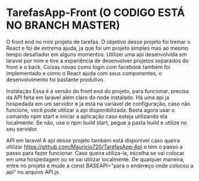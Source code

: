 # TarefasApp-Front (O CODIGO ESTÁ NO BRANCH MASTER)

O front end no mini projeto de tarefas. O objetivo desse projeto foi treinar o React e foi de extrema ajuda, ja que foi um projeto simples mas ao mesmo tempo desafiador em alguns momentos. Utilizei uma api desenvolvida em laravel por mim e tive a experiência de desenvolver projetos separados do front e o back. Coisas novas como login com facebook também foi implementado e como o React ajuda com seus componentes, o desenvolvimento foi bastante produtivo.

Instalação
  Essa é a versão do front end do projeto, para funcionar, precisa da API feita em laravel além claro do node instalado. Há uma api ja hospedada em um servidor e ja está na  variavel de configuração, caso não funcione, você pode utilizar a api disponibilizada.
Basta agora usar o comando npm start e iniciar a aplicação caso esteja utilizando ela localmente. Se não, use o npm build start, pegue a pasta build e utilize no seu servidor.
  
API em laravel
A api desse projeto também está disponivel caso queira utilizar https://github.com/Mauricio720/TarefasApp-Api e tem o passo a passo para fazer funcionar. Caso queira utiliza-la, escolha se vai colocar em uma hospedagem ou se vai utilizar localmente. De qualquer maneira, entre no projeto e mude a const BASEAPI="para o endereço onde colocou a api" no arquivo API.js.

